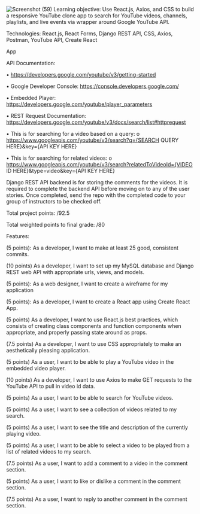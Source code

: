 ![Screenshot (59)](https://user-images.githubusercontent.com/91759734/143938433-486b4182-87a0-4361-a0bb-e02af4f85da5.png)
Learning objective: Use React.js, Axios, and CSS to build a responsive YouTube clone app to search for YouTube videos, channels, playlists, and live events via wrapper around Google YouTube API.

Technologies: React.js, React Forms, Django REST API, CSS, Axios, Postman, YouTube API, Create React

App

API Documentation:

• https://developers.google.com/youtube/v3/getting-started

• Google Developer Console: https://console.developers.google.com/

• Embedded Player: https://developers.google.com/youtube/player_parameters

• REST Request Documentation: https://developers.google.com/youtube/v3/docs/search/list#httprequest

• This is for searching for a video based on a query: o https://www.googleapis.com/youtube/v3/search?q={SEARCH QUERY HERE}&key={API KEY HERE}

• This is for searching for related videos: o https://www.googleapis.com/youtube/v3/search?relatedToVideoId={VIDEO ID HERE}&type=video&key={API KEY HERE}

Django REST API backend is for storing the comments for the videos. It is required to complete the backend API before moving on to any of the user stories. Once completed, send the repo with the completed code to your group of instructors to be checked off.

Total project points: /92.5

Total weighted points to final grade: /80

Features:

(5 points): As a developer, I want to make at least 25 good, consistent commits.

(10 points) As a developer, I want to set up my MySQL database and Django REST web API with appropriate urls, views, and models.

(5 points): As a web designer, I want to create a wireframe for my application

(5 points): As a developer, I want to create a React app using Create React App.

(5 points) As a developer, I want to use React.js best practices, which consists of creating class components and function components when appropriate, and properly passing state around as props.

(7.5 points) As a developer, I want to use CSS appropriately to make an aesthetically pleasing application.

(5 points) As a user, I want to be able to play a YouTube video in the embedded video player.

(10 points) As a developer, I want to use Axios to make GET requests to the YouTube API to pull in video id data.

(5 points) As a user, I want to be able to search for YouTube videos.

(5 points) As a user, I want to see a collection of videos related to my search.

(5 points) As a user, I want to see the title and description of the currently playing video.

(5 points) As a user, I want to be able to select a video to be played from a list of related videos to my search.

(7.5 points) As a user, I want to add a comment to a video in the comment section.

(5 points) As a user, I want to like or dislike a comment in the comment section.

(7.5 points) As a user, I want to reply to another comment in the comment section.
